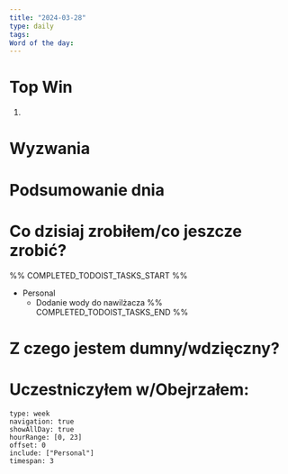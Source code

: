 ```yaml
---
title: "2024-03-28"
type: daily
tags: 
Word of the day:
---
```

# Top Win
1. 
# Wyzwania


# Podsumowanie dnia

# Co dzisiaj zrobiłem/co jeszcze zrobić?
%% COMPLETED_TODOIST_TASKS_START %%
* Personal
    * Dodanie wody do nawilżacza 
%% COMPLETED_TODOIST_TASKS_END %%
# Z czego jestem dumny/wdzięczny?

# Uczestniczyłem w/Obejrzałem:
```gEvent
type: week
navigation: true
showAllDay: true
hourRange: [0, 23]
offset: 0
include: ["Personal"]
timespan: 3
```

